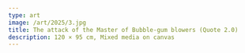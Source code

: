 ```yaml
---
type: art
image: /art/2025/3.jpg
title: The attack of the Master of Bubble-gum blowers (Quote 2.0)
description: 120 × 95 cm, Mixed media on canvas
---
```

